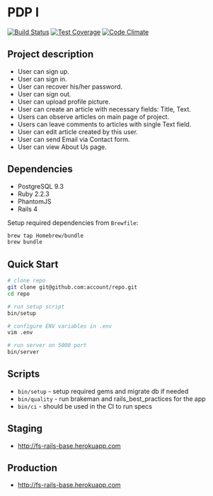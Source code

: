# PDP I

[![Build Status](https://semaphoreapp.com/api/v1/projects/31b68af8b073708a56e4e005bbcba2af4802816d/76140/shields_badge.png)](https://semaphoreapp.com/fs/rails-base)
[![Test Coverage](https://codeclimate.com/github/fs/rails-base/badges/coverage.svg)](https://codeclimate.com/github/fs/rails-base)
[![Code Climate](https://codeclimate.com/github/fs/rails-base.png)](https://codeclimate.com/github/fs/rails-base)

## Project description

* User can sign up.
* User can sign in.
* User can recover his/her password.
* User can sign out.
* User can upload profile picture.
* User can create an article with necessary fields: Title, Text.
* Users can observe articles on main page of project.
* Users can leave comments to articles with single Text field.
* User can edit article created by this user.
* User can send Email via Contact form.
* User can view About Us page.

## Dependencies

* PostgreSQL 9.3
* Ruby 2.2.3
* PhantomJS
* Rails 4

Setup required dependencies from `Brewfile`:
```bash
brew tap Homebrew/bundle
brew bundle
```

## Quick Start

```bash
# clone repo
git clone git@github.com:account/repo.git
cd repo

# run setup script
bin/setup

# configure ENV variables in .env
vim .env

# run server on 5000 port
bin/server
```

## Scripts

* `bin/setup` - setup required gems and migrate db if needed
* `bin/quality` - run brakeman and rails_best_practices for the app
* `bin/ci` - should be used in the CI to run specs

## Staging

* http://fs-rails-base.herokuapp.com

## Production

* http://fs-rails-base.herokuapp.com

